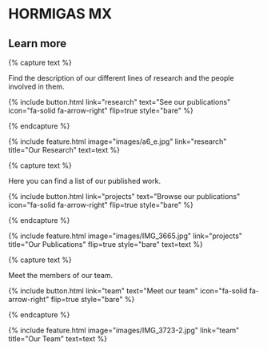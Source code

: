 ---
---

# HORMIGAS MX


## Learn more 

{% capture text %}

Find the description of our different lines of research and the people involved in them.

{%
  include button.html
  link="research"
  text="See our publications"
  icon="fa-solid fa-arrow-right"
  flip=true
  style="bare"
%}

{% endcapture %}

{%
  include feature.html
  image="images/a6_e.jpg"
  link="research"
  title="Our Research"
  text=text
%}

{% capture text %}

Here you can find a list of our published work.

{%
  include button.html
  link="projects"
  text="Browse our publications"
  icon="fa-solid fa-arrow-right"
  flip=true
  style="bare"
%}

{% endcapture %}

{%
  include feature.html
  image="images/IMG_3665.jpg"
  link="projects"
  title="Our Publications"
  flip=true
  style="bare"
  text=text
%}

{% capture text %}

Meet the members of our team.

{%
  include button.html
  link="team"
  text="Meet our team"
  icon="fa-solid fa-arrow-right"
  flip=true
  style="bare"
%}

{% endcapture %}

{%
  include feature.html
  image="images/IMG_3723-2.jpg"
  link="team"
  title="Our Team"
  text=text
%}




